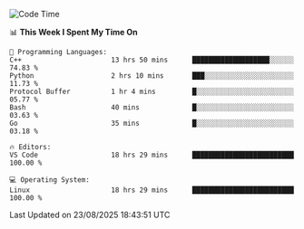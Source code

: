 
<!--START_SECTION:waka-->
![Code Time](http://img.shields.io/badge/Code%20Time-3%2C723%20hrs%2018%20mins-blue)

📊 **This Week I Spent My Time On** 

```text
💬 Programming Languages: 
C++                      13 hrs 50 mins      ███████████████████░░░░░░   74.83 % 
Python                   2 hrs 10 mins       ███░░░░░░░░░░░░░░░░░░░░░░   11.73 % 
Protocol Buffer          1 hr 4 mins         █░░░░░░░░░░░░░░░░░░░░░░░░   05.77 % 
Bash                     40 mins             █░░░░░░░░░░░░░░░░░░░░░░░░   03.63 % 
Go                       35 mins             █░░░░░░░░░░░░░░░░░░░░░░░░   03.18 % 

🔥 Editors: 
VS Code                  18 hrs 29 mins      █████████████████████████   100.00 % 

💻 Operating System: 
Linux                    18 hrs 29 mins      █████████████████████████   100.00 % 
```


 Last Updated on 23/08/2025 18:43:51 UTC
<!--END_SECTION:waka-->


